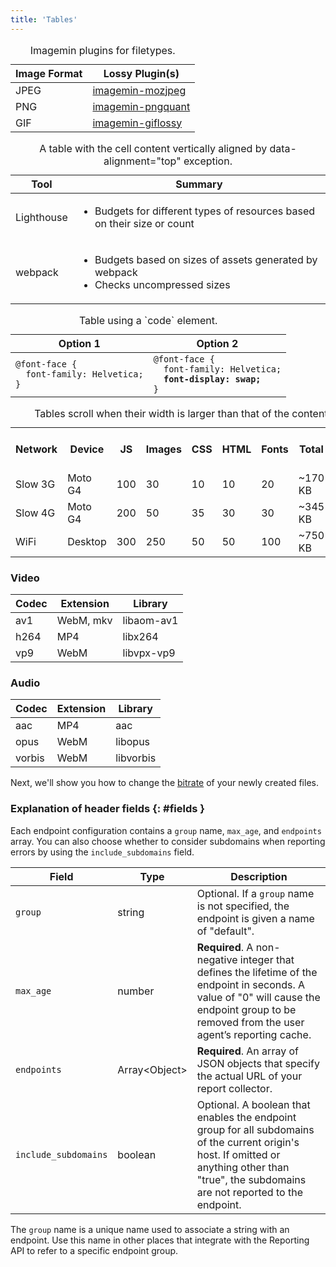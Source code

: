 ```yaml
---
title: 'Tables'
---
```

<div class="table-wrapper scrollbar">
  <table>
    <thead>
      <tr>
        <th>Image Format</th>
        <th>Lossy Plugin(s)</th>
      </tr>
    </thead>
    <tbody>
      <tr>
        <td>JPEG</td>
        <td><a href="#">imagemin-mozjpeg</a></td>
      </tr>
      <tr>
        <td>PNG</td>
        <td><a href="#">imagemin-pngquant</a></td>
      </tr>
      <tr>
        <td>GIF</td>
        <td><a href="#">imagemin-giflossy</a></td>
      </tr>
    </tbody>
    <caption>
      Imagemin plugins for filetypes.
    </caption>
  </table>
</div>

<div class="table-wrapper scrollbar">
  <table data-alignment="top">
    <thead>
      <tr>
        <th>Tool</th>
        <th>Summary</th>
      </tr>
    </thead>
    <tbody>
      <tr>
        <td>Lighthouse</td>
        <td>
          <ul>
            <li>
              Budgets for different types of resources based on their size or
              count
            </li>
          </ul>
        </td>
      </tr>
      <tr>
        <td>webpack</td>
        <td>
          <ul>
            <li>Budgets based on sizes of assets generated by webpack</li>
            <li>Checks uncompressed sizes</li>
          </ul>
        </td>
      </tr>
    </tbody>
    <caption>
      A table with the cell content vertically aligned by data-alignment="top" exception.
    </caption>
  </table>
</div>

<div class="table-wrapper scrollbar">
  <table>
    <thead>
      <tr>
        <th>Option 1</th>
        <th>Option 2</th>
      </tr>
    </thead>
    <tbody>
      <tr>
        <td><code>@font-face {
  font-family: Helvetica;
}
</code>
        </td>
        <td><code>@font-face {
  font-family: Helvetica;
  <strong>font-display: swap;</strong>
}
</code>
        </td>
      </tr>
    </tbody>
    <caption>
      Table using a `code` element.
    </caption>
  </table>
</div>

<div class="table-wrapper">
  <table>
    <tbody>
      <tr>
        <th>Network</th>
        <th>Device</th>
        <th>JS</th>
        <th>Images</th>
        <th>CSS</th>
        <th>HTML</th>
        <th>Fonts</th>
        <th>Total</th>
        <th>Time to Interactive budget</th>
      </tr>
      <tr>
        <td>Slow 3G</td>
        <td>Moto G4</td>
        <td>100</td>
        <td>30</td>
        <td>10</td>
        <td>10</td>
        <td>20</td>
        <td>~170 KB</td>
        <td>5s</td>
      </tr>
      <tr>
        <td>Slow 4G</td>
        <td>Moto G4</td>
        <td>200</td>
        <td>50</td>
        <td>35</td>
        <td>30</td>
        <td>30</td>
        <td>~345 KB</td>
        <td>3s</td>
      </tr>
      <tr>
        <td>WiFi</td>
        <td>Desktop</td>
        <td>300</td>
        <td>250</td>
        <td>50</td>
        <td>50</td>
        <td>100</td>
        <td>~750 KB</td>
        <td>2s</td>
      </tr>
    </tbody>
    <caption>
      Tables scroll when their width is larger than that of the content column.
    </caption>
  </table>
</div>


### Video

| Codec | Extension    | Library    |
| ----- | ------------ | ---------- |
| av1   | WebM, mkv    | libaom-av1 |
| h264  | MP4          | libx264    |
| vp9   | WebM         | libvpx-vp9 |

### Audio

| Codec  | Extension | Library    |
| ------ | --------- | ---------- |
| aac    | MP4       | aac        |
| opus   | WebM      | libopus    |
| vorbis | WebM      | libvorbis  |

Next, we'll show you how to change the [bitrate](/bitrate/) of your newly created files.


### Explanation of header fields {: #fields }

Each endpoint configuration contains a `group` name, `max_age`, and `endpoints`
array. You can also choose whether to consider subdomains when reporting
errors by using the `include_subdomains` field.

| Field                | Type             | Description                                                                                                                                                                                     |
| -------------------- | ---------------- | ----------------------------------------------------------------------------------------------------------------------------------------------------------------------------------------------- |
| `group`              | string           | Optional. If a `group` name is not specified, the endpoint is given a name of "default".                                                                                                        |
| `max_age`            | number           | **Required**. A non-negative integer that defines the lifetime of the endpoint in seconds. A value of "0" will cause the endpoint group to be removed from the user agent’s reporting cache.    |
| `endpoints`          | Array&lt;Object> | **Required**. An array of JSON objects that specify the actual URL of your report collector.                                                                                                    |
| `include_subdomains` | boolean          | Optional. A boolean that enables the endpoint group for all subdomains of the current origin's host. If omitted or anything other than "true", the subdomains are not reported to the endpoint. |

The `group` name is a unique name used to associate a string with
an endpoint. Use this name in other places that integrate
with the Reporting API to refer to a specific endpoint group.